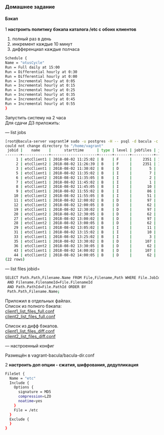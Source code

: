 ### Домашнее задание
#### Бэкап

1 **настроить политику бэкапа каталога /etc с обоих клиентов**  

1) полный раз в день  
2) инкремент каждые 10 минут  
3) дифференциал каждые полчаса  
```bash
Schedule {
Name = "otusCycle"
Run = Full daily at 15:00
Run = Differential hourly at 0:30
Run = Differential hourly at 0:00
Run = Incremental hourly at 0:05
Run = Incremental hourly at 0:15
Run = Incremental hourly at 0:25
Run = Incremental hourly at 0:35
Run = Incremental hourly at 0:45
Run = Incremental hourly at 0:55
}
```
Запустить систему на 2 часа  
Для сдачи ДЗ приложить:  

— list jobs  

```bash
[root@bacula-server vagrant]# sudo -u postgres -H -- psql -d bacula -c "SELECT DISTINCT Job.JobId,Job.Name,Job.StartTime,Job.Type, Job.Level,Job.JobFiles,Job.JobBytes,Job.JobStatus  FROM JobMedia,Job  WHERE JobMedia.JobId=Job.JobId  AND JobMedia.MediaId=1   ORDER by Job.StartTime;" 
could not change directory to "/home/vagrant"
 jobid |    name    |      starttime      | type | level | jobfiles | jobbytes | jobstatus 
-------+------------+---------------------+------+-------+----------+----------+-----------
     1 | etcClient1 | 2018-08-02 11:25:02 | B    | F     |     2351 | 12584208 | T
     2 | etcClient2 | 2018-08-02 11:26:39 | B    | F     |     2351 | 12584217 | T
     3 | etcClient1 | 2018-08-02 11:30:02 | B    | D     |        5 |     2492 | T
     5 | etcClient1 | 2018-08-02 11:35:02 | B    | I     |        7 |     7345 | T
     6 | etcClient2 | 2018-08-02 11:35:05 | B    | I     |        2 |      340 | T
     7 | etcClient1 | 2018-08-02 11:45:02 | B    | I     |        1 |      358 | T
     8 | etcClient2 | 2018-08-02 11:45:05 | B    | I     |       10 |     9457 | T
     9 | etcClient1 | 2018-08-02 11:55:02 | B    | I     |       86 |   104334 | T
    10 | etcClient2 | 2018-08-02 11:55:05 | B    | I     |       51 |    30266 | T
    11 | etcClient1 | 2018-08-02 12:00:02 | B    | D     |       97 |   114193 | T
    12 | etcClient2 | 2018-08-02 12:00:05 | B    | D     |       62 |    40063 | T
    19 | etcClient1 | 2018-08-02 12:30:02 | B    | D     |       97 |   114193 | T
    20 | etcClient2 | 2018-08-02 12:30:05 | B    | D     |       62 |    40063 | T
    27 | etcClient1 | 2018-08-02 13:00:02 | B    | D     |       97 |   114193 | T
    28 | etcClient2 | 2018-08-02 13:00:05 | B    | D     |       62 |    40063 | T
    29 | etcClient1 | 2018-08-02 13:05:02 | B    | I     |       11 |     4507 | T
    31 | etcClient1 | 2018-08-02 13:15:02 | B    | I     |       10 |     4508 | T
    33 | etcClient1 | 2018-08-02 13:25:02 | B    | I     |        3 |     1766 | T
    35 | etcClient1 | 2018-08-02 13:30:02 | B    | D     |      107 |   119095 | T
    36 | etcClient2 | 2018-08-02 13:30:05 | B    | D     |       62 |    40063 | T
    43 | etcClient1 | 2018-08-02 14:00:02 | B    | D     |      107 |   119095 | T
    44 | etcClient2 | 2018-08-02 14:00:05 | B    | D     |       62 |    40063 | T
(22 rows)
```

— list files jobid=<idfullbackup>  

```bash
SELECT Path.Path,Filename.Name FROM File,Filename,Path WHERE File.JobId=%1 
 AND Filename.FilenameId=File.FilenameId 
 AND Path.PathId=File.PathId ORDER BY
 Path.Path,Filename.Name;
 ```
Приложил в отдельных файлах.  
Список из полного бэкапа:  
[client1_list_files_full.conf](https://github.com/YogSottot/otus_linux_1804/blob/master/3/23.Backup/client1_list_files_full.conf)  
[client2_list_files_full.conf](https://github.com/YogSottot/otus_linux_1804/blob/master/3/23.Backup/client2_list_files_full.conf)  

Список из дифф бэкапов.  
[client1_list_files_diff.conf](https://github.com/YogSottot/otus_linux_1804/blob/master/3/23.Backup/client1_list_files_diff.conf)  
[client2_list_files_diff.conf](https://github.com/YogSottot/otus_linux_1804/blob/master/3/23.Backup/client2_list_files_diff.conf)  

— настроенный конфиг  

Размещён в vagrant-bacula/bacula-dir.conf


2 **настроить доп опции - сжатия, шифрования, дедупликация</idfullbackup>**  

```bash
FileSet {
  Name = "etc"
  Include {
    Options {
      signature = MD5
      compression=LZO
      noatime=yes 
    }
    File = /etc
  }
  Exclude {
  }
}
```
